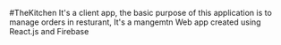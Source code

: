 #TheKitchen
It's a client app, the basic purpose of this application is to manage orders in resturant, It's a mangemtn Web app created using React.js and Firebase